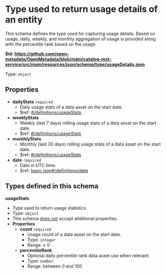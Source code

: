 # Type used to return usage details of an entity

This schema defines the type used for capturing usage details. Based on usage, daily, weekly, and monthly aggregation of usage is provided along with the percentile rank based on the usage.

<b id="httpsgithub.comopen-metadataopenmetadatablobmaincatalog-rest-servicesrcmainresourcesjsonschematypeusagedetails.json">&#36;id: https://github.com/open-metadata/OpenMetadata/blob/main/catalog-rest-service/src/main/resources/json/schema/type/usageDetails.json</b>

Type: `object`

## Properties
 - <b id="#https://github.com/open-metadata/OpenMetadata/blob/main/catalog-rest-service/src/main/resources/json/schema/type/usageDetails.json/properties/dailyStats">dailyStats</b> `required`
	 - Daily usage stats of a data asset on the start date.
	 - &#36;ref: [#/definitions/usageStats](#/definitions/usageStats)
 - <b id="#https://github.com/open-metadata/OpenMetadata/blob/main/catalog-rest-service/src/main/resources/json/schema/type/usageDetails.json/properties/weeklyStats">weeklyStats</b>
	 - Weekly (last 7 days) rolling usage stats of a data asset on the start date.
	 - &#36;ref: [#/definitions/usageStats](#/definitions/usageStats)
 - <b id="#https://github.com/open-metadata/OpenMetadata/blob/main/catalog-rest-service/src/main/resources/json/schema/type/usageDetails.json/properties/monthlyStats">monthlyStats</b>
	 - Monthly (last 30 days) rolling usage stats of a data asset on the start date.
	 - &#36;ref: [#/definitions/usageStats](#/definitions/usageStats)
 - <b id="#https://github.com/open-metadata/OpenMetadata/blob/main/catalog-rest-service/src/main/resources/json/schema/type/usageDetails.json/properties/date">date</b> `required`
	 - Date in UTC time.
	 - &#36;ref: [basic.json#/definitions/date](#basic.jsondefinitionsdate)


## Types defined in this schema
**usageStats**

 - Type used to return usage statistics
 - Type: `object`
 - This schema <u>does not</u> accept additional properties.
 - **Properties**
	 - <b id="#https://github.com/open-metadata/OpenMetadata/blob/main/catalog-rest-service/src/main/resources/json/schema/type/usageDetails.json/definitions/usageStats/properties/count">count</b> `required`
		 - Usage count of a data asset on the start date.
		 - Type: `integer`
		 - Range:  &ge; 0
	 - <b id="#https://github.com/open-metadata/OpenMetadata/blob/main/catalog-rest-service/src/main/resources/json/schema/type/usageDetails.json/definitions/usageStats/properties/percentileRank">percentileRank</b>
		 - Optional daily percentile rank data asset use when relevant.
		 - Type: `number`
		 - Range: between 0 and 100


